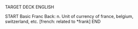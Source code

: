 TARGET DECK
ENGLISH

START
Basic
Franc
Back: n. Unit of currency of france, belgium, switzerland, etc. [french: related to *frank]
END

